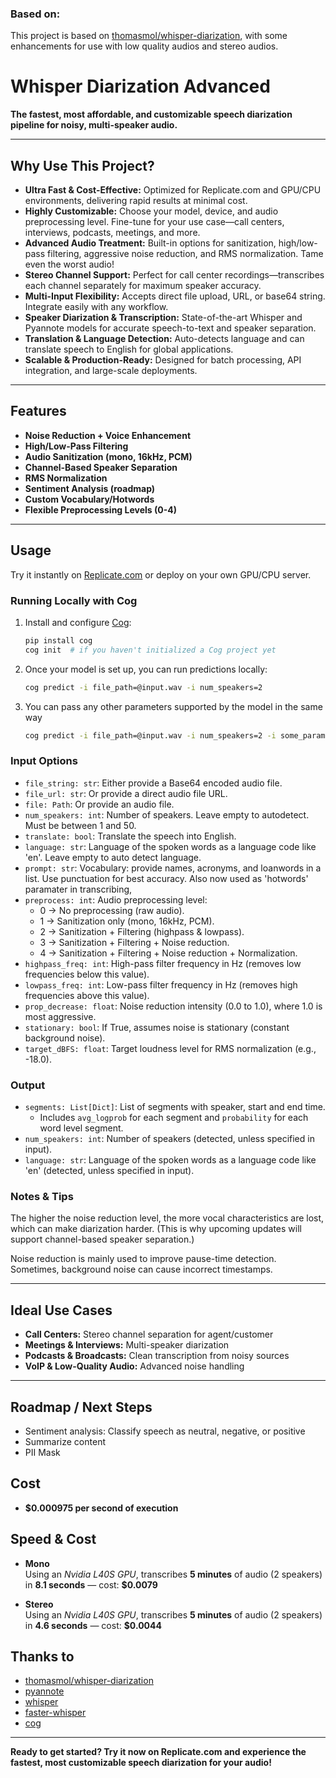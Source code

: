 ### Based on:

This project is based on [thomasmol/whisper-diarization](https://github.com/thomasmol/cog-whisper-diarization), with some enhancements for use with low quality audios and stereo audios.

# Whisper Diarization Advanced

**The fastest, most affordable, and customizable speech diarization pipeline for noisy, multi-speaker audio.**

---

## Why Use This Project?

- **Ultra Fast & Cost-Effective:** Optimized for Replicate.com and GPU/CPU environments, delivering rapid results at minimal cost.
- **Highly Customizable:** Choose your model, device, and audio preprocessing level. Fine-tune for your use case—call centers, interviews, podcasts, meetings, and more.
- **Advanced Audio Treatment:** Built-in options for sanitization, high/low-pass filtering, aggressive noise reduction, and RMS normalization. Tame even the worst audio!
- **Stereo Channel Support:** Perfect for call center recordings—transcribes each channel separately for maximum speaker accuracy.
- **Multi-Input Flexibility:** Accepts direct file upload, URL, or base64 string. Integrate easily with any workflow.
- **Speaker Diarization & Transcription:** State-of-the-art Whisper and Pyannote models for accurate speech-to-text and speaker separation.
- **Translation & Language Detection:** Auto-detects language and can translate speech to English for global applications.
- **Scalable & Production-Ready:** Designed for batch processing, API integration, and large-scale deployments.

---

## Features

- **Noise Reduction + Voice Enhancement**
- **High/Low-Pass Filtering**
- **Audio Sanitization (mono, 16kHz, PCM)**
- **Channel-Based Speaker Separation**
- **RMS Normalization**
- **Sentiment Analysis (roadmap)**
- **Custom Vocabulary/Hotwords**
- **Flexible Preprocessing Levels (0-4)**

---

## Usage

Try it instantly on [Replicate.com](https://replicate.com/) or deploy on your own GPU/CPU server.

### Running Locally with Cog

1. Install and configure [Cog](https://replicate.com/docs/cog):
   ```bash
   pip install cog
   cog init  # if you haven't initialized a Cog project yet
2. Once your model is set up, you can run predictions locally:
   ```bash
   cog predict -i file_path=@input.wav -i num_speakers=2
3. You can pass any other parameters supported by the model in the same way
   ```bash
   cog predict -i file_path=@input.wav -i num_speakers=2 -i some_param=value
### Input Options

- `file_string: str`: Either provide a Base64 encoded audio file.
- `file_url: str`: Or provide a direct audio file URL.
- `file: Path`: Or provide an audio file.
- `num_speakers: int`: Number of speakers. Leave empty to autodetect. Must be between 1 and 50.
- `translate: bool`: Translate the speech into English.
- `language: str`: Language of the spoken words as a language code like 'en'. Leave empty to auto detect language.
- `prompt: str`: Vocabulary: provide names, acronyms, and loanwords in a list. Use punctuation for best accuracy. Also now used as 'hotwords' paramater in transcribing,
- `preprocess: int`: Audio preprocessing level:
  - 0 → No preprocessing (raw audio).
  - 1 → Sanitization only (mono, 16kHz, PCM).
  - 2 → Sanitization + Filtering (highpass & lowpass).
  - 3 → Sanitization + Filtering + Noise reduction.
  - 4 → Sanitization + Filtering + Noise reduction + Normalization.
- `highpass_freq: int`: High-pass filter frequency in Hz (removes low frequencies below this value).
- `lowpass_freq: int`: Low-pass filter frequency in Hz (removes high frequencies above this value).
- `prop_decrease: float`: Noise reduction intensity (0.0 to 1.0), where 1.0 is most aggressive.
- `stationary: bool`: If True, assumes noise is stationary (constant background noise).
- `target_dBFS: float`: Target loudness level for RMS normalization (e.g., -18.0).
  
### Output

- `segments: List[Dict]`: List of segments with speaker, start and end time.
  - Includes `avg_logprob` for each segment and `probability` for each word level segment.
- `num_speakers: int`: Number of speakers (detected, unless specified in input).
- `language: str`: Language of the spoken words as a language code like 'en' (detected, unless specified in input).


### Notes & Tips
The higher the noise reduction level, the more vocal characteristics are lost, which can make diarization harder.
(This is why upcoming updates will support channel-based speaker separation.)

Noise reduction is mainly used to improve pause-time detection. Sometimes, background noise can cause incorrect timestamps.

---

## Ideal Use Cases

- **Call Centers:** Stereo channel separation for agent/customer
- **Meetings & Interviews:** Multi-speaker diarization
- **Podcasts & Broadcasts:** Clean transcription from noisy sources
- **VoIP & Low-Quality Audio:** Advanced noise handling

---

## Roadmap / Next Steps
- Sentiment analysis: Classify speech as neutral, negative, or positive
- Summarize content
- PII Mask

## Cost
- **$0.000975 per second of execution**

## Speed & Cost
- **Mono**  
  Using an *Nvidia L40S GPU*, transcribes **5 minutes** of audio (2 speakers) in **8.1 seconds** — cost: **$0.0079**

- **Stereo**  
  Using an *Nvidia L40S GPU*, transcribes **5 minutes** of audio (2 speakers) in **4.6 seconds** — cost: **$0.0044**

## Thanks to

- [thomasmol/whisper-diarization](https://github.com/thomasmol/cog-whisper-diarization)
- [pyannote](https://github.com/pyannote/pyannote-audio)
- [whisper](https://github.com/openai/whisper)
- [faster-whisper](https://github.com/SYSTRAN/faster-whisper)
- [cog](https://github.com/replicate/cog)

---

**Ready to get started? Try it now on Replicate.com and experience the fastest, most customizable speech diarization for your audio!**

